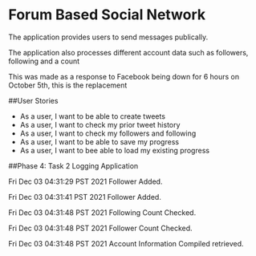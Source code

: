 # Forum Based Social Network



The application provides users to send messages publically.

The application also processes different account data such as followers, following and a count

This was made as a response to Facebook being down for 6 hours on October 5th, this is the replacement

##User Stories
- As a user, I want to be able to create tweets 
- As a user, I want to check my prior tweet history 
- As a user, I want to check my followers and following
- As a user, I want to be able to save my progress
- As a user, I want to bee able to load my existing progress

##Phase 4: Task 2 Logging Application

Fri Dec 03 04:31:29 PST 2021
Follower Added.


Fri Dec 03 04:31:41 PST 2021
Follower Added.


Fri Dec 03 04:31:48 PST 2021
Following Count Checked.


Fri Dec 03 04:31:48 PST 2021
Follower Count Checked.


Fri Dec 03 04:31:48 PST 2021
Account Information Compiled retrieved.

